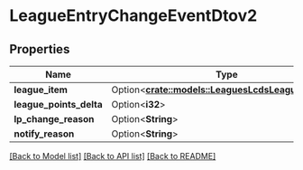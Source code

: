 # LeagueEntryChangeEventDtov2

## Properties

Name | Type | Description | Notes
------------ | ------------- | ------------- | -------------
**league_item** | Option<[**crate::models::LeaguesLcdsLeagueItemDto**](LeaguesLcdsLeagueItemDTO.md)> |  | [optional]
**league_points_delta** | Option<**i32**> |  | [optional]
**lp_change_reason** | Option<**String**> |  | [optional]
**notify_reason** | Option<**String**> |  | [optional]

[[Back to Model list]](../README.md#documentation-for-models) [[Back to API list]](../README.md#documentation-for-api-endpoints) [[Back to README]](../README.md)


